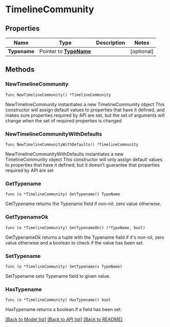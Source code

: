 # TimelineCommunity

## Properties

Name | Type | Description | Notes
------------ | ------------- | ------------- | -------------
**Typename** | Pointer to [**TypeName**](TypeName.md) |  | [optional] 

## Methods

### NewTimelineCommunity

`func NewTimelineCommunity() *TimelineCommunity`

NewTimelineCommunity instantiates a new TimelineCommunity object
This constructor will assign default values to properties that have it defined,
and makes sure properties required by API are set, but the set of arguments
will change when the set of required properties is changed

### NewTimelineCommunityWithDefaults

`func NewTimelineCommunityWithDefaults() *TimelineCommunity`

NewTimelineCommunityWithDefaults instantiates a new TimelineCommunity object
This constructor will only assign default values to properties that have it defined,
but it doesn't guarantee that properties required by API are set

### GetTypename

`func (o *TimelineCommunity) GetTypename() TypeName`

GetTypename returns the Typename field if non-nil, zero value otherwise.

### GetTypenameOk

`func (o *TimelineCommunity) GetTypenameOk() (*TypeName, bool)`

GetTypenameOk returns a tuple with the Typename field if it's non-nil, zero value otherwise
and a boolean to check if the value has been set.

### SetTypename

`func (o *TimelineCommunity) SetTypename(v TypeName)`

SetTypename sets Typename field to given value.

### HasTypename

`func (o *TimelineCommunity) HasTypename() bool`

HasTypename returns a boolean if a field has been set.


[[Back to Model list]](../README.md#documentation-for-models) [[Back to API list]](../README.md#documentation-for-api-endpoints) [[Back to README]](../README.md)


